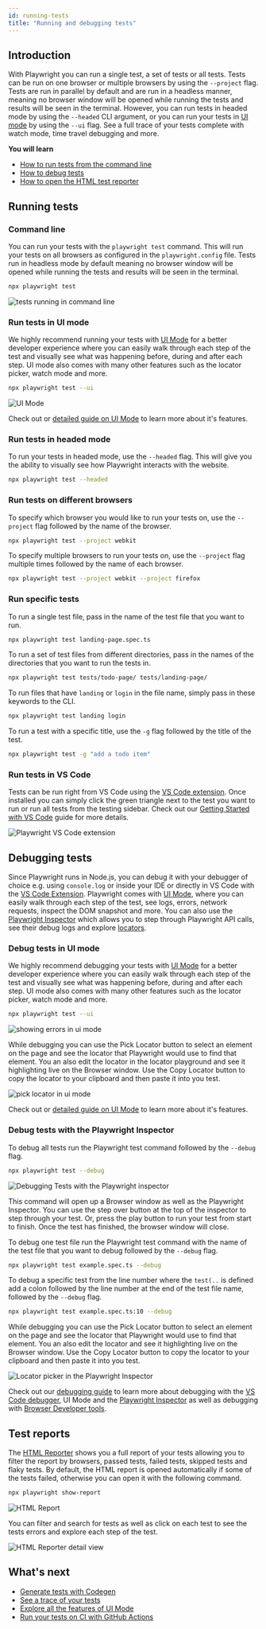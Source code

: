 ```yaml
---
id: running-tests
title: "Running and debugging tests"
---
```

## Introduction

With Playwright you can run a single test, a set of tests or all tests. Tests can be run on one browser or multiple browsers by using the `--project` flag. Tests are run in parallel by default and are run in a headless manner, meaning no browser window will be opened while running the tests and results will be seen in the terminal. However, you can run tests in headed mode by using the `--headed` CLI argument, or you can run your tests in [UI mode](./test-ui-mode.md) by using the `--ui` flag. See a full trace of your tests complete with watch mode, time travel debugging and more.

**You will learn**

- [How to run tests from the command line](/running-tests.md#command-line)
- [How to debug tests](/running-tests.md#debugging-tests)
- [How to open the HTML test reporter](/running-tests.md#test-reports)

## Running tests
### Command line

You can run your tests with the `playwright test` command. This will run your tests on all browsers as configured in the `playwright.config` file. Tests run in headless mode by default meaning no browser window will be opened while running the tests and results will be seen in the terminal.

```bash
npx playwright test
```

![tests running in command line](https://github.com/microsoft/playwright/assets/13063165/981c1b2b-dc7e-4b85-b241-272b44da6628)

### Run tests in UI mode

We highly recommend running your tests with [UI Mode](./test-ui-mode.md) for a better developer experience where you can easily walk through each step of the test and visually see what was happening before, during and after each step. UI mode also comes with many other features such as the locator picker, watch mode and more.

```bash
npx playwright test --ui
```

![UI Mode](https://github.com/microsoft/playwright/assets/13063165/c5b501cc-4f5d-485a-87cc-66044c651786)

Check out or [detailed guide on UI Mode](./test-ui-mode.md) to learn more about it's features.

### Run tests in headed mode

To run your tests in headed mode, use the `--headed` flag. This will give you the ability to visually see how Playwright interacts with the website.

```bash
npx playwright test --headed
```

### Run tests on different browsers

To specify which browser you would like to run your tests on, use the `--project` flag followed by the name of the browser.

```bash
npx playwright test --project webkit
```

To specify multiple browsers to run your tests on, use the `--project` flag multiple times followed by the name of each browser.

```bash
npx playwright test --project webkit --project firefox
```

### Run specific tests

To run a single test file, pass in the name of the test file that you want to run.

```bash
npx playwright test landing-page.spec.ts
```

To run a set of test files from different directories, pass in the names of the directories that you want to run the tests in.

```bash
npx playwright test tests/todo-page/ tests/landing-page/
```

To run files that have `landing` or `login` in the file name, simply pass in these keywords to the CLI.

```bash
npx playwright test landing login
```

To run a test with a specific title, use the `-g` flag followed by the title of the test.

```bash
npx playwright test -g "add a todo item"
```

### Run tests in VS Code

Tests can be run right from VS Code using the [VS Code extension](https://marketplace.visualstudio.com/items?itemName=ms-playwright.playwright). Once installed you can simply click the green triangle next to the test you want to run or run all tests from the testing sidebar. Check out our [Getting Started with VS Code](./getting-started-vscode.md#running-tests) guide for more details.

![Playwright VS Code extension](https://github.com/microsoft/playwright/assets/13063165/47726e70-683b-4bd5-94de-7d03dd45c30f)

## Debugging tests

Since Playwright runs in Node.js, you can debug it with your debugger of choice e.g. using `console.log` or inside your IDE or directly in VS Code with the [VS Code Extension](./getting-started-vscode.md). Playwright comes with [UI Mode](./test-ui-mode.md), where you can easily walk through each step of the test, see logs, errors, network requests, inspect the DOM snapshot and more. You can also use the [Playwright Inspector](./debug.md#playwright-inspector) which allows you to step through Playwright API calls, see their debug logs and explore [locators](./locators.md).

### Debug tests in UI mode

We highly recommend debugging your tests with [UI Mode](./test-ui-mode.md) for a better developer experience where you can easily walk through each step of the test and visually see what was happening before, during and after each step. UI mode also comes with many other features such as the locator picker, watch mode and more.

```bash
npx playwright test --ui
```

![showing errors in ui mode](https://github.com/microsoft/playwright/assets/13063165/ffca2fd1-5349-41fb-ade9-ace143bb2c58)

While debugging you can use the Pick Locator button to select an element on the page and see the locator that Playwright would use to find that element. You an also edit the locator in the locator playground and see it highlighting live on the Browser window. Use the Copy Locator button to copy the locator to your clipboard and then paste it into you test.

![pick locator in ui mode](https://github.com/microsoft/playwright/assets/13063165/9e7eeb84-bd26-4010-8614-75e24b56c716)

Check out or [detailed guide on UI Mode](./test-ui-mode.md) to learn more about it's features.

### Debug tests with the Playwright Inspector

To debug all tests run the Playwright test command followed by the `--debug` flag.

```bash
npx playwright test --debug
```

![Debugging Tests with the Playwright inspector](https://github.com/microsoft/playwright/assets/13063165/6b3b3caa-d258-4cb8-aa05-cd407f501626)

This command will open up a Browser window as well as the Playwright Inspector. You can use the step over button at the top of the inspector to step through your test. Or, press the play button to run your test from start to finish. Once the test has finished, the browser window will close.

To debug one test file run the Playwright test command with the name of the test file that you want to debug followed by the `--debug` flag.

```bash
npx playwright test example.spec.ts --debug
```

To debug a specific test from the line number where the `test(..` is defined add a colon followed by the line number at the end of the test file name, followed by the `--debug` flag.

```bash
npx playwright test example.spec.ts:10 --debug
```

While debugging you can use the Pick Locator button to select an element on the page and see the locator that Playwright would use to find that element. You an also edit the locator and see it highlighting live on the Browser window. Use the Copy Locator button to copy the locator to your clipboard and then paste it into you test.

![Locator picker in the Playwright Inspector](https://github.com/microsoft/playwright/assets/13063165/013d5edb-583e-423a-bb53-9f57bab7f3e1)


Check out our [debugging guide](./debug.md) to learn more about debugging with the [VS Code debugger](./debug.md#vs-code-debugger), UI Mode and the [Playwright Inspector](./debug.md#playwright-inspector) as well as debugging with [Browser Developer tools](./debug.md#browser-developer-tools).


## Test reports

The [HTML Reporter](./test-reporters.md#html-reporter) shows you a full report of your tests allowing you to filter the report by browsers, passed tests, failed tests, skipped tests and flaky tests. By default, the HTML report is opened automatically if some of the tests failed, otherwise you can open it with the following command.

```bash
npx playwright show-report
```

![HTML Report](https://github.com/microsoft/playwright/assets/13063165/c5f60e56-fb75-4a2d-a4b6-054b8c5d69c1)

You can filter and search for tests as well as click on each test to see the tests errors and explore each step of the test.

![HTML Reporter detail view](https://github.com/microsoft/playwright/assets/13063165/f36ada14-4701-4534-a3be-ed22c2b16cf5)


## What's next

- [Generate tests with Codegen](./codegen-intro.md)
- [See a trace of your tests](./trace-viewer-intro.md)
- [Explore all the features of UI Mode](./test-ui-mode.md)
- [Run your tests on CI with GitHub Actions](./ci-intro.md)

